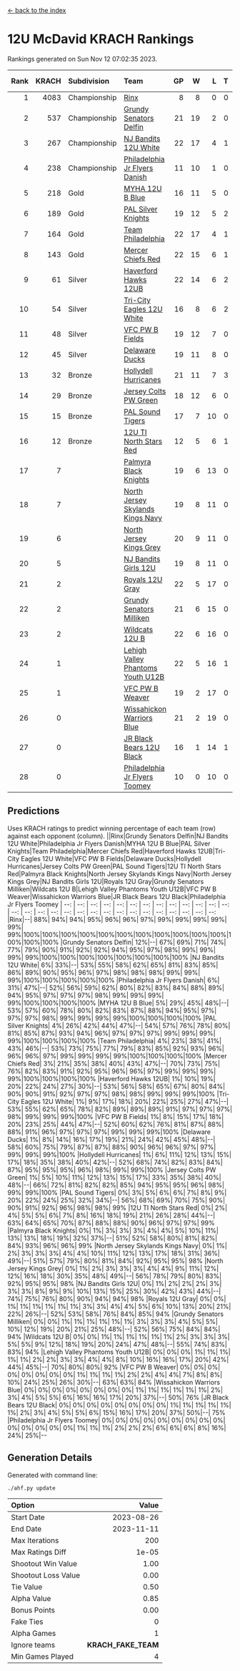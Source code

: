 [<- back to the index](readme.md)
# 12U McDavid KRACH Rankings
Rankings generated on Sun Nov 12 07:02:35 2023.

Rank|KRACH|Subdivision|Team|GP|W|L|T|OTW|OTL|SoS|Exp Wins|Win Diff
---:|---:|:---|:---|---:|---:|---:|---:|---:|---:|---:|---:|---:
1|4083|Championship|[Rinx](https://gamesheetstats.com/seasons/3659/teams/142538/schedule)|8|8|0|0|0|0|75|8.8|-0.0
2|537|Championship|[Grundy Senators Delfin](https://gamesheetstats.com/seasons/3659/teams/140501/schedule)|21|19|2|0|0|0|69|19.9|0.0
3|267|Championship|[NJ Bandits 12U White](https://gamesheetstats.com/seasons/3659/teams/140510/schedule)|22|17|4|1|1|0|254|18.3|-0.0
4|238|Championship|[Philadelphia Jr Flyers Danish](https://gamesheetstats.com/seasons/3659/teams/140517/schedule)|11|10|1|0|0|0|30|10.9|0.0
5|218|Gold|[MYHA 12U B Blue](https://gamesheetstats.com/seasons/3659/teams/140509/schedule)|16|11|5|0|1|0|356|11.9|0.0
6|189|Gold|[PAL Silver Knights](https://gamesheetstats.com/seasons/3659/teams/140514/schedule)|19|12|5|2|0|0|371|13.9|0.0
7|164|Gold|[Team Philadelphia](https://gamesheetstats.com/seasons/3659/teams/140520/schedule)|22|17|4|1|0|0|77|18.4|0.0
8|143|Gold|[Mercer Chiefs Red](https://gamesheetstats.com/seasons/3659/teams/140508/schedule)|22|15|6|1|0|0|270|16.4|0.0
9|61|Silver|[Haverford Hawks 12UB](https://gamesheetstats.com/seasons/3659/teams/140503/schedule)|22|14|6|2|0|0|82|15.9|0.0
10|54|Silver|[Tri-City Eagles 12U White](https://gamesheetstats.com/seasons/3659/teams/140521/schedule)|16|8|6|2|0|0|113|9.9|0.0
11|48|Silver|[VFC PW B Fields](https://gamesheetstats.com/seasons/3659/teams/140522/schedule)|19|12|7|0|0|1|86|12.9|0.0
12|45|Silver|[Delaware Ducks](https://gamesheetstats.com/seasons/3659/teams/140500/schedule)|19|11|8|0|0|0|293|11.9|0.0
13|32|Bronze|[Hollydell Hurricanes](https://gamesheetstats.com/seasons/3659/teams/140504/schedule)|21|11|7|3|0|2|82|13.4|0.0
14|29|Bronze|[Jersey Colts PW Green](https://gamesheetstats.com/seasons/3659/teams/140505/schedule)|18|12|6|0|1|0|48|12.9|0.0
15|15|Bronze|[PAL Sound Tigers](https://gamesheetstats.com/seasons/3659/teams/140515/schedule)|17|7|10|0|1|0|157|7.9|0.0
16|12|Bronze|[12U TI North Stars Red](https://gamesheetstats.com/seasons/3659/teams/140499/schedule)|12|5|6|1|0|1|49|6.4|0.0
17|7||[Palmyra Black Knights](https://gamesheetstats.com/seasons/3659/teams/140516/schedule)|19|6|13|0|1|0|67|6.9|0.0
18|7||[North Jersey Skylands Kings Navy](https://gamesheetstats.com/seasons/3659/teams/140513/schedule)|19|8|11|0|2|1|77|8.9|0.0
19|6||[North Jersey Kings Grey](https://gamesheetstats.com/seasons/3659/teams/140512/schedule)|20|9|11|0|0|1|62|9.9|0.0
20|5||[NJ Bandits Girls 12U](https://gamesheetstats.com/seasons/3659/teams/140511/schedule)|19|8|11|0|0|0|38|8.9|0.0
21|2||[Royals 12U Gray](https://gamesheetstats.com/seasons/3659/teams/140519/schedule)|22|5|17|0|2|1|68|5.9|0.0
22|2||[Grundy Senators Milliken](https://gamesheetstats.com/seasons/3659/teams/140502/schedule)|21|6|15|0|0|1|215|6.9|0.0
23|2||[Wildcats 12U B](https://gamesheetstats.com/seasons/3659/teams/140524/schedule)|22|6|16|0|0|0|64|6.9|0.0
24|1||[Lehigh Valley Phantoms Youth U12B](https://gamesheetstats.com/seasons/3659/teams/140507/schedule)|22|5|16|1|0|1|85|6.4|0.0
25|1||[VFC PW B Weaver](https://gamesheetstats.com/seasons/3659/teams/140523/schedule)|19|2|17|0|1|0|289|2.9|0.0
26|0||[Wissahickon Warriors Blue](https://gamesheetstats.com/seasons/3659/teams/140525/schedule)|21|2|19|0|0|1|262|2.9|0.0
27|0||[JR Black Bears 12U Black](https://gamesheetstats.com/seasons/3659/teams/140506/schedule)|16|1|14|1|0|0|80|2.4|0.0
28|0||[Philadelphia Jr Flyers Toomey](https://gamesheetstats.com/seasons/3659/teams/140518/schedule)|10|0|10|0|0|0|391|0.9|0.0

## Predictions
Uses KRACH ratings to predict winning percentage of each team (row) against each opponent (column).
||Rinx|Grundy Senators Delfin|NJ Bandits 12U White|Philadelphia Jr Flyers Danish|MYHA 12U B Blue|PAL Silver Knights|Team Philadelphia|Mercer Chiefs Red|Haverford Hawks 12UB|Tri-City Eagles 12U White|VFC PW B Fields|Delaware Ducks|Hollydell Hurricanes|Jersey Colts PW Green|PAL Sound Tigers|12U TI North Stars Red|Palmyra Black Knights|North Jersey Skylands Kings Navy|North Jersey Kings Grey|NJ Bandits Girls 12U|Royals 12U Gray|Grundy Senators Milliken|Wildcats 12U B|Lehigh Valley Phantoms Youth U12B|VFC PW B Weaver|Wissahickon Warriors Blue|JR Black Bears 12U Black|Philadelphia Jr Flyers Toomey
| --: | --: | --: | --: | --: | --: | --: | --: | --: | --: | --: | --: | --: | --: | --: | --: | --: | --: | --: | --: | --: | --: | --: | --: | --: | --: | --: | --: | --: 
|Rinx|--| 88%| 94%| 94%| 95%| 96%| 96%| 97%| 99%| 99%| 99%| 99%| 99%| 99%|100%|100%|100%|100%|100%|100%|100%|100%|100%|100%|100%|100%|100%|100%
|Grundy Senators Delfin| 12%|--| 67%| 69%| 71%| 74%| 77%| 79%| 90%| 91%| 92%| 92%| 94%| 95%| 97%| 98%| 99%| 99%| 99%| 99%|100%|100%|100%|100%|100%|100%|100%|100%
|NJ Bandits 12U White|  6%| 33%|--| 53%| 55%| 58%| 62%| 65%| 81%| 83%| 85%| 86%| 89%| 90%| 95%| 96%| 97%| 98%| 98%| 98%| 99%| 99%| 99%|100%|100%|100%|100%|100%
|Philadelphia Jr Flyers Danish|  6%| 31%| 47%|--| 52%| 56%| 59%| 62%| 80%| 82%| 83%| 84%| 88%| 89%| 94%| 95%| 97%| 97%| 97%| 98%| 99%| 99%| 99%| 99%|100%|100%|100%|100%
|MYHA 12U B Blue|  5%| 29%| 45%| 48%|--| 53%| 57%| 60%| 78%| 80%| 82%| 83%| 87%| 88%| 94%| 95%| 97%| 97%| 97%| 98%| 99%| 99%| 99%| 99%|100%|100%|100%|100%
|PAL Silver Knights|  4%| 26%| 42%| 44%| 47%|--| 54%| 57%| 76%| 78%| 80%| 81%| 85%| 87%| 93%| 94%| 96%| 97%| 97%| 97%| 99%| 99%| 99%| 99%|100%|100%|100%|100%
|Team Philadelphia|  4%| 23%| 38%| 41%| 43%| 46%|--| 53%| 73%| 75%| 77%| 79%| 83%| 85%| 92%| 93%| 96%| 96%| 96%| 97%| 99%| 99%| 99%| 99%|100%|100%|100%|100%
|Mercer Chiefs Red|  3%| 21%| 35%| 38%| 40%| 43%| 47%|--| 70%| 73%| 75%| 76%| 82%| 83%| 91%| 92%| 95%| 96%| 96%| 97%| 99%| 99%| 99%| 99%|100%|100%|100%|100%
|Haverford Hawks 12UB|  1%| 10%| 19%| 20%| 22%| 24%| 27%| 30%|--| 53%| 56%| 58%| 65%| 67%| 80%| 84%| 90%| 90%| 91%| 92%| 97%| 97%| 98%| 98%| 99%| 99%| 99%|100%
|Tri-City Eagles 12U White|  1%|  9%| 17%| 18%| 20%| 22%| 25%| 27%| 47%|--| 53%| 55%| 62%| 65%| 78%| 82%| 89%| 89%| 89%| 91%| 97%| 97%| 97%| 98%| 99%| 99%| 99%|100%
|VFC PW B Fields|  1%|  8%| 15%| 17%| 18%| 20%| 23%| 25%| 44%| 47%|--| 52%| 60%| 62%| 76%| 81%| 87%| 88%| 88%| 91%| 96%| 97%| 97%| 97%| 99%| 99%| 99%|100%
|Delaware Ducks|  1%|  8%| 14%| 16%| 17%| 19%| 21%| 24%| 42%| 45%| 48%|--| 58%| 60%| 75%| 79%| 87%| 87%| 88%| 90%| 96%| 96%| 97%| 97%| 99%| 99%| 99%|100%
|Hollydell Hurricanes|  1%|  6%| 11%| 12%| 13%| 15%| 17%| 18%| 35%| 38%| 40%| 42%|--| 52%| 68%| 74%| 82%| 83%| 84%| 87%| 95%| 95%| 95%| 96%| 98%| 99%| 99%|100%
|Jersey Colts PW Green|  1%|  5%| 10%| 11%| 12%| 13%| 15%| 17%| 33%| 35%| 38%| 40%| 48%|--| 66%| 72%| 81%| 82%| 82%| 85%| 94%| 95%| 95%| 96%| 98%| 99%| 99%|100%
|PAL Sound Tigers|  0%|  3%|  5%|  6%|  6%|  7%|  8%|  9%| 20%| 22%| 24%| 25%| 32%| 34%|--| 56%| 68%| 69%| 70%| 75%| 90%| 90%| 91%| 92%| 96%| 98%| 98%| 99%
|12U TI North Stars Red|  0%|  2%|  4%|  5%|  5%|  6%|  7%|  8%| 16%| 18%| 19%| 21%| 26%| 28%| 44%|--| 63%| 64%| 65%| 70%| 87%| 88%| 88%| 90%| 96%| 97%| 97%| 99%
|Palmyra Black Knights|  0%|  1%|  3%|  3%|  3%|  4%|  4%|  5%| 10%| 11%| 13%| 13%| 18%| 19%| 32%| 37%|--| 51%| 52%| 58%| 80%| 81%| 82%| 84%| 93%| 96%| 96%| 99%
|North Jersey Skylands Kings Navy|  0%|  1%|  2%|  3%|  3%|  3%|  4%|  4%| 10%| 11%| 12%| 13%| 17%| 18%| 31%| 36%| 49%|--| 51%| 57%| 79%| 80%| 81%| 84%| 92%| 95%| 95%| 98%
|North Jersey Kings Grey|  0%|  1%|  2%|  3%|  3%|  3%|  4%|  4%|  9%| 11%| 12%| 12%| 16%| 18%| 30%| 35%| 48%| 49%|--| 56%| 78%| 79%| 80%| 83%| 92%| 95%| 95%| 98%
|NJ Bandits Girls 12U|  0%|  1%|  2%|  2%|  2%|  3%|  3%|  3%|  8%|  9%|  9%| 10%| 13%| 15%| 25%| 30%| 42%| 43%| 44%|--| 74%| 75%| 76%| 80%| 90%| 94%| 94%| 98%
|Royals 12U Gray|  0%|  0%|  1%|  1%|  1%|  1%|  1%|  1%|  3%|  3%|  4%|  4%|  5%|  6%| 10%| 13%| 20%| 21%| 22%| 26%|--| 52%| 53%| 58%| 76%| 84%| 85%| 94%
|Grundy Senators Milliken|  0%|  0%|  1%|  1%|  1%|  1%|  1%|  1%|  3%|  3%|  3%|  4%|  5%|  5%| 10%| 12%| 19%| 20%| 21%| 25%| 48%|--| 52%| 56%| 75%| 84%| 84%| 94%
|Wildcats 12U B|  0%|  0%|  1%|  1%|  1%|  1%|  1%|  1%|  2%|  3%|  3%|  3%|  5%|  5%|  9%| 12%| 18%| 19%| 20%| 24%| 47%| 48%|--| 55%| 74%| 83%| 83%| 94%
|Lehigh Valley Phantoms Youth U12B|  0%|  0%|  0%|  1%|  1%|  1%|  1%|  1%|  2%|  2%|  3%|  3%|  4%|  4%|  8%| 10%| 16%| 16%| 17%| 20%| 42%| 44%| 45%|--| 70%| 80%| 80%| 92%
|VFC PW B Weaver|  0%|  0%|  0%|  0%|  0%|  0%|  0%|  0%|  1%|  1%|  1%|  1%|  2%|  2%|  4%|  4%|  7%|  8%|  8%| 10%| 24%| 25%| 26%| 30%|--| 63%| 63%| 84%
|Wissahickon Warriors Blue|  0%|  0%|  0%|  0%|  0%|  0%|  0%|  0%|  1%|  1%|  1%|  1%|  1%|  1%|  2%|  3%|  4%|  5%|  5%|  6%| 16%| 16%| 17%| 20%| 37%|--| 50%| 76%
|JR Black Bears 12U Black|  0%|  0%|  0%|  0%|  0%|  0%|  0%|  0%|  1%|  1%|  1%|  1%|  1%|  1%|  2%|  3%|  4%|  5%|  5%|  6%| 15%| 16%| 17%| 20%| 37%| 50%|--| 75%
|Philadelphia Jr Flyers Toomey|  0%|  0%|  0%|  0%|  0%|  0%|  0%|  0%|  0%|  0%|  0%|  0%|  0%|  0%|  1%|  1%|  1%|  2%|  2%|  2%|  6%|  6%|  6%|  8%| 16%| 24%| 25%|--

## Generation Details

Generated with command line:
```
./ahf.py update
```

| Option | Value |
| :----- | ----: |
| Start Date | 2023-08-26 |
| End Date | 2023-11-11 |
| Max Iterations | 200 |
| Max Ratings Diff | 1e-05 |
| Shootout Win Value | 1.00 |
| Shootout Loss Value | 0.00 |
| Tie Value | 0.50 |
| Alpha Value | 0.85 |
| Bonus Points | 0.00 |
| Fake Ties | 0 |
| Alpha Games | 1 |
| Ignore teams | __KRACH_FAKE_TEAM__ |
| Min Games Played | 4 |


